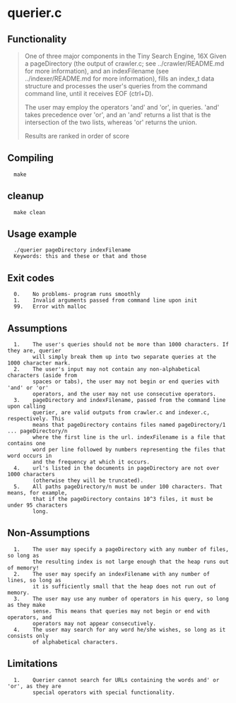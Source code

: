 # querier.c

## Functionality
> One of three major components in the Tiny Search Engine, 16X
> Given a pageDirectory (the output of crawler.c; see 
> ../crawler/README.md for more information), and an indexFilename
> (see ../indexer/README.md for more information), fills an index_t
> data structure and processes the user's queries from the command
> command line, until it receives EOF (ctrl+D).
>
> The user may employ the operators 'and' and 'or', in queries.
> 'and' takes precedence over 'or', and an 'and' returns a list that
> is the intersection of the two lists, whereas 'or' returns the union.
>
> Results are ranked in order of score

## Compiling
      make
## cleanup
      make clean

## Usage example
      ./querier pageDirectory indexFilename
      Keywords: this and these or that and those

## Exit codes
      0.	No problems- program runs smoothly
      1.	Invalid arguments passed from command line upon init
      99.	Error with malloc

## Assumptions
      1. 	The user's queries should not be more than 1000 characters. If they are, querier
      		will simply break them up into two separate queries at the 1000 character mark.
      2.	The user's input may not contain any non-alphabetical characters (aside from
      		spaces or tabs), the user may not begin or end queries with 'and' or 'or' 
      		operators, and the user may not use consecutive operators.
      3.	pageDirectory and indexFilename, passed from the command line upon calling
      		querier, are valid outputs from crawler.c and indexer.c, respectively. This
      		means that pageDirectory contains files named pageDirectory/1 ... pageDirectory/n
      		where the first line is the url. indexFilename is a file that contains one
      		word per line followed by numbers representing the files that word occurs in
      		and the frequency at which it occurs.
      4.	url's listed in the documents in pageDirectory are not over 1000 characters
      		(otherwise they will be truncated).
      5.	All paths pageDirectory/n must be under 100 characters. That means, for example,
      		that if the pageDirectory contains 10^3 files, it must be under 95 characters
      		long.

## Non-Assumptions
      1.	The user may specify a pageDirectory with any number of files, so long as 
      		the resulting index is not large enough that the heap runs out of memory!
      2.	The user may specify an indexFilename with any number of lines, so long as 
      		it is sufficiently small that the heap does not run out of memory.
      3.	The user may use any number of operators in his query, so long as they make
      		sense. This means that queries may not begin or end with operators, and 
      		operators may not appear consecutively.
      4.	The user may search for any word he/she wishes, so long as it consists only
      		of alphabetical characters. 

## Limitations
      1.	Querier cannot search for URLs containing the words and' or 'or', as they are 
      		special operators with special functionality.
